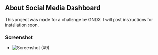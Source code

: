 ## About Social Media Dashboard

This project was made for a challenge by GNDX, I will post instructions for installation soon.

### Screenshot

- ![Screenshot (49)](https://user-images.githubusercontent.com/18290558/97210166-d021de80-1782-11eb-9e34-f661c033eac4.png)
